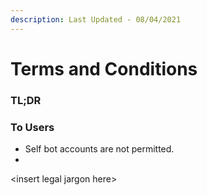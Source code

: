 ```yaml
---
description: Last Updated - 08/04/2021
---
```


# Terms and Conditions

### 

### TL;DR

### To Users

* Self bot accounts are not permitted.
* 
&lt;insert legal jargon here&gt;



